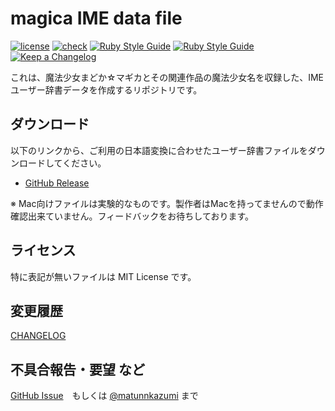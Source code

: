 # magica IME data file

[![license](https://img.shields.io/badge/license-MIT-green)](https://spdx.org/licenses/MIT.html)
[![check](https://github.com/matunnkazumi/magica_ime_dict/workflows/check/badge.svg)](https://github.com/matunnkazumi/magica_ime_dict/actions?query=workflow%3A%22check%22)
[![Ruby Style Guide](https://img.shields.io/badge/code_style-rubocop-brightgreen.svg)](https://github.com/rubocop-hq/rubocop)
[![Ruby Style Guide](https://img.shields.io/badge/code_style-community-brightgreen.svg)](https://rubystyle.guide)
[![Keep a Changelog](https://img.shields.io/badge/changelog-Keep%20a%20Changelog%20v1.0.0-%23E05735)](./CHANGELOG.md)

これは、魔法少女まどか☆マギカとその関連作品の魔法少女名を収録した、IMEユーザー辞書データを作成するリポジトリです。

## ダウンロード
以下のリンクから、ご利用の日本語変換に合わせたユーザー辞書ファイルをダウンロードしてください。
- [GitHub Release](https://github.com/matunnkazumi/magica_ime_dict/releases)

※ Mac向けファイルは実験的なものです。製作者はMacを持ってませんので動作確認出来ていません。フィードバックをお待ちしております。

## ライセンス
特に表記が無いファイルは MIT License です。

## 変更履歴

[CHANGELOG](CHANGELOG.md)

## 不具合報告・要望 など
[GitHub Issue](https://github.com/matunnkazumi/magica_ime_dict/issues)　もしくは [@matunnkazumi](https://twitter.com/matunnkazumi) まで

